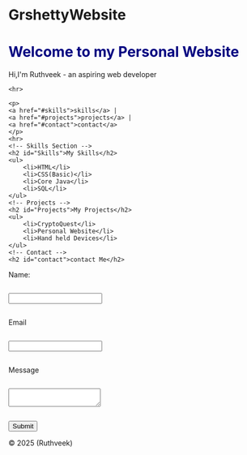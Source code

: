 # GrshettyWebsite


<!DOCTYPE html>
<html lang="en">
<head>
    <meta charset="UTF-8">
    <meta name="viewport" content="width=device-width, initial-scale=1.0">
    <title>My Personal Web Site</title>
</head>
<body>
    <h1 style="color:navy;">Welcome to my Personal Website</h1>
    <p>Hi,I'm Ruthveek - an aspiring web developer</p>
    <!-- Navigation -->

    <hr>

    <p>
    <a href="#skills">skills</a> |
    <a href="#projects">projects</a> |
    <a href="#contact">contact</a>
    </p>
    <hr>
    <!-- Skills Section -->
    <h2 id="Skills">My Skills</h2>
    <ul>
        <li>HTML</li>
        <li>CSS(Basic)</li>
        <li>Core Java</li>
        <li>SQL</li>
    </ul>
    <!-- Projects -->
    <h2 id="Projects">My Projects</h2>
    <ul>
        <li>CryptoQuest</li>
        <li>Personal Website</li>
        <li>Hand held Devices</li>
    </ul>
    <!-- Contact -->
    <h2 id="contact">contact Me</h2>
   <form>
    <label>Name:</label> <pre></pre>
    <input type="text">  <pre></pre>
    <label>Email</label> <pre></pre>
    <input type="email"> <pre></pre>
    <label for="">Message</label> <pre></pre>
     <textarea name="" id=""></textarea> <pre></pre>
     <button>Submit</button>
    </form>
   <footer>
    <p> &copy; 2025 (Ruthveek)</p>
   </footer>
</body>
</html>
